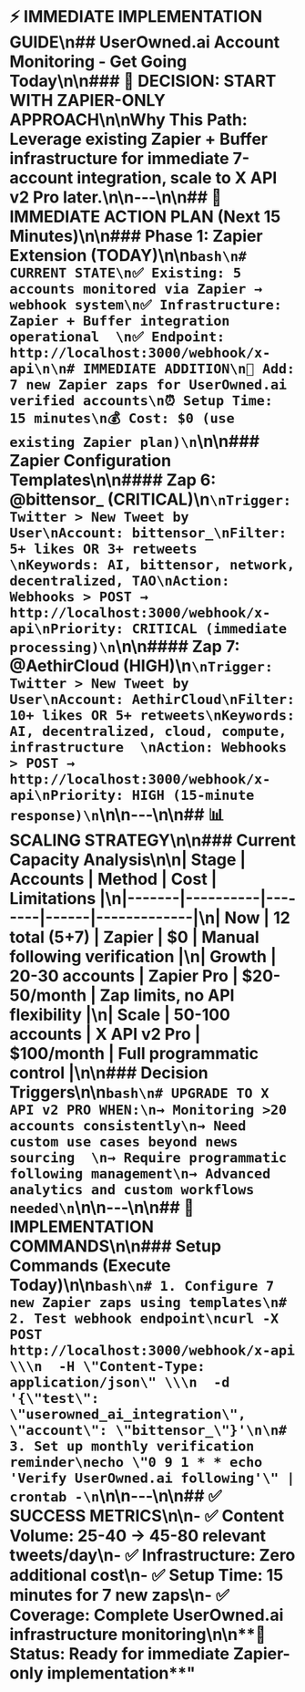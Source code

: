 # ⚡ IMMEDIATE IMPLEMENTATION GUIDE\n## UserOwned.ai Account Monitoring - Get Going Today\n\n### 🎯 **DECISION: START WITH ZAPIER-ONLY APPROACH**\n\n**Why This Path**: Leverage existing Zapier + Buffer infrastructure for immediate 7-account integration, scale to X API v2 Pro later.\n\n---\n\n## 🚀 **IMMEDIATE ACTION PLAN (Next 15 Minutes)**\n\n### **Phase 1: Zapier Extension (TODAY)**\n\n```bash\n# CURRENT STATE\n✅ Existing: 5 accounts monitored via Zapier → webhook system\n✅ Infrastructure: Zapier + Buffer integration operational  \n✅ Endpoint: http://localhost:3000/webhook/x-api\n\n# IMMEDIATE ADDITION\n🎯 Add: 7 new Zapier zaps for UserOwned.ai verified accounts\n⏰ Setup Time: 15 minutes\n💰 Cost: $0 (use existing Zapier plan)\n```\n\n### **Zapier Configuration Templates**\n\n#### **Zap 6: @bittensor_ (CRITICAL)**\n```\nTrigger: Twitter > New Tweet by User\nAccount: bittensor_\nFilter: 5+ likes OR 3+ retweets  \nKeywords: AI, bittensor, network, decentralized, TAO\nAction: Webhooks > POST → http://localhost:3000/webhook/x-api\nPriority: CRITICAL (immediate processing)\n```\n\n#### **Zap 7: @AethirCloud (HIGH)**\n```\nTrigger: Twitter > New Tweet by User\nAccount: AethirCloud\nFilter: 10+ likes OR 5+ retweets\nKeywords: AI, decentralized, cloud, compute, infrastructure  \nAction: Webhooks > POST → http://localhost:3000/webhook/x-api\nPriority: HIGH (15-minute response)\n```\n\n---\n\n## 📊 **SCALING STRATEGY**\n\n### **Current Capacity Analysis**\n\n| Stage | Accounts | Method | Cost | Limitations |\n|-------|----------|--------|------|-------------|\n| **Now** | 12 total (5+7) | Zapier | $0 | Manual following verification |\n| **Growth** | 20-30 accounts | Zapier Pro | $20-50/month | Zap limits, no API flexibility |\n| **Scale** | 50-100 accounts | X API v2 Pro | $100/month | Full programmatic control |\n\n### **Decision Triggers**\n\n```bash\n# UPGRADE TO X API v2 PRO WHEN:\n→ Monitoring >20 accounts consistently\n→ Need custom use cases beyond news sourcing  \n→ Require programmatic following management\n→ Advanced analytics and custom workflows needed\n```\n\n---\n\n## 🔧 **IMPLEMENTATION COMMANDS**\n\n### **Setup Commands (Execute Today)**\n\n```bash\n# 1. Configure 7 new Zapier zaps using templates\n# 2. Test webhook endpoint\ncurl -X POST http://localhost:3000/webhook/x-api \\\n  -H \"Content-Type: application/json\" \\\n  -d '{\"test\": \"userowned_ai_integration\", \"account\": \"bittensor_\"}'\n\n# 3. Set up monthly verification reminder\necho \"0 9 1 * * echo 'Verify UserOwned.ai following'\" | crontab -\n```\n\n---\n\n## ✅ **SUCCESS METRICS**\n\n- ✅ **Content Volume**: 25-40 → 45-80 relevant tweets/day\n- ✅ **Infrastructure**: Zero additional cost\n- ✅ **Setup Time**: 15 minutes for 7 new zaps\n- ✅ **Coverage**: Complete UserOwned.ai infrastructure monitoring\n\n**🎯 Status: Ready for immediate Zapier-only implementation**"